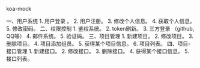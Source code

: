 koa-mock

一、用户系统
    1. 用户登录 。
    2. 用户注册。
    3. 修改个人信息。
    4. 获取个人信息。
    5. 修改密码。
二、权限控制
    1. 鉴权系统。
    2. token刷新。
    3. 三方登录 （github, QQ等）
    4. 邮件系统。
    5. 验证码。
三、项目管理
    1. 新建项目。
    2. 修改项目。
    3. 删除项目。
    4. 项目添加组员。
    5. 获得某个项目信息。
    6. 项目列表。
四、项目-接口管理
    1. 新建接口。
    2. 修改接口。
    3. 删除接口。
    4. 获得某个接口信息。
    5. 接口列表。
